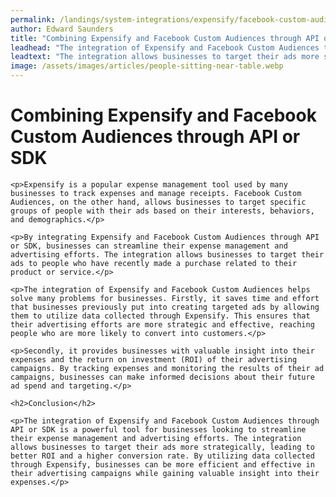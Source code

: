 ```yaml
---
permalink: /landings/system-integrations/expensify/facebook-custom-audiences
author: Edward Saunders
title: "Combining Expensify and Facebook Custom Audiences through API or SDK"
leadhead: "The integration of Expensify and Facebook Custom Audiences through API or SDK is a powerful tool for businesses looking to streamline their expense management and advertising efforts"
leadtext: "The integration allows businesses to target their ads more strategically, leading to better ROI and a higher conversion rate. By utilizing data collected through Expensify, businesses can be more efficient and effective in their advertising campaigns while gaining valuable insight into their expenses."
image: /assets/images/articles/people-sitting-near-table.webp
---
```

<div class="arttext">    <h1>Combining Expensify and Facebook Custom Audiences through API or SDK</h1>

    <p>Expensify is a popular expense management tool used by many businesses to track expenses and manage receipts. Facebook Custom Audiences, on the other hand, allows businesses to target specific groups of people with their ads based on their interests, behaviors, and demographics.</p>

    <p>By integrating Expensify and Facebook Custom Audiences through API or SDK, businesses can streamline their expense management and advertising efforts. The integration allows businesses to target their ads to people who have recently made a purchase related to their product or service.</p>

    <p>The integration of Expensify and Facebook Custom Audiences helps solve many problems for businesses. Firstly, it saves time and effort that businesses previously put into creating targeted ads by allowing them to utilize data collected through Expensify. This ensures that their advertising efforts are more strategic and effective, reaching people who are more likely to convert into customers.</p>

    <p>Secondly, it provides businesses with valuable insight into their expenses and the return on investment (ROI) of their advertising campaigns. By tracking expenses and monitoring the results of their ad campaigns, businesses can make informed decisions about their future ad spend and targeting.</p>

    <h2>Conclusion</h2>

    <p>The integration of Expensify and Facebook Custom Audiences through API or SDK is a powerful tool for businesses looking to streamline their expense management and advertising efforts. The integration allows businesses to target their ads more strategically, leading to better ROI and a higher conversion rate. By utilizing data collected through Expensify, businesses can be more efficient and effective in their advertising campaigns while gaining valuable insight into their expenses.</p>
</div>